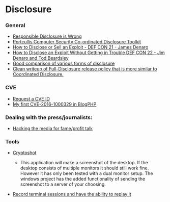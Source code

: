 # Disclosure

### General

* [Responsible Disclosure is Wrong](https://adamcaudill.com/2015/11/19/responsible-disclosure-is-wrong/)
* [Portcullis Computer Security Co-ordinated Disclosure Toolkit](https://github.com/portcullislabs/co-ordinated-disclosure-toolkit)
* [How to Disclose or Sell an Exploit - DEF CON 21 - James Denaro](https://www.youtube.com/watch?v=N1Xj3f4felg)
* [How to Disclose an Exploit Without Getting in Trouble DEF CON 22 - Jim Denaro and Tod Beardsley](https://www.youtube.com/watch?v=Y8Cpio6z9qA)
* [Good comparison of various forms of disclosure](http://blog.opensecurityresearch.com/2014/06/approaches-to-vulnerability-disclosure.html)
* [Clean writeup of Full-Disclosure release policy that is more similar to Coordinated Disclosure.](http://www.ilias.de/docu/goto_docu_wiki_1357_RFPolicy.html)

### CVE

* [Request a CVE ID](http://cve.mitre.org/cve/request_id.html#cna_coverage)
* [My first CVE-2016-1000329 in BlogPHP](https://www.stevencampbell.info/2016/12/my-first-cve-2016-1000329-in-blogphp/)

### Dealing with the press/journalists:

* [Hacking the media for fame/profit talk](http://www.irongeek.com/i.php?page=videos/derbycon4/Hacking-The-Media-For-Fame-And-Profit-Jenn-Ellis-Steven-Reganh)

### Tools

* [Cryptoshot](https://github.com/DiabloHorn/cryptoshot)

  * This application will make a screenshot of the desktop. If the desktop
    consists of multiple monitors it should still work fine. However it has only
    been tested with a dual monitor setup. The windows project has the added
    functionality of sending the screenshot to a server of your choosing.

* [Record terminal sessions and have the ability to replay it](http://linux.byexamples.com/archives/279/record-the-terminal-session-and-replay-later/)
